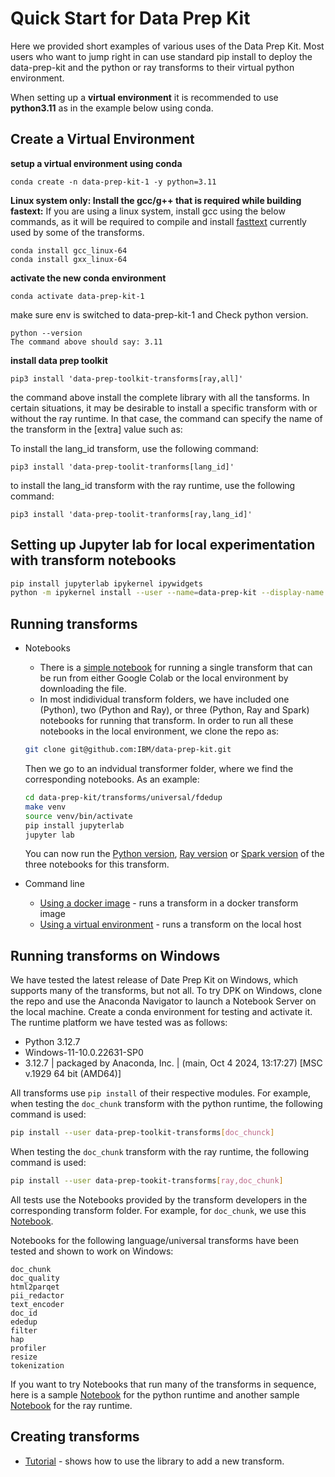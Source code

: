 # Quick Start for Data Prep Kit 
Here we provided short examples of various uses of the Data Prep Kit. Most users who want to jump right in can use standard pip install to deploy the data-prep-kit and the python or ray transforms to their virtual python environment. 

When setting up a __virtual environment__ it is recommended to use __python3.11__ as in the example below using conda. 

## Create a Virtual Environment <a name = "conda"></a>
**setup a virtual environment using conda**

```shell
conda create -n data-prep-kit-1 -y python=3.11
```

**Linux system only: Install the gcc/g++ that is required while building fastext:**
If you are using a linux system, install gcc using the below commands, as it will be required to compile and install [fasttext](https://fasttext.cc/) currently used by some of the transforms.


```shell
conda install gcc_linux-64
conda install gxx_linux-64
```

**activate the new conda environment**

```shell
conda activate data-prep-kit-1
```

make sure env is switched to data-prep-kit-1 and Check python version.

```shell
python --version
The command above should say: 3.11
```

**install data prep toolkit**

```shell
pip3 install 'data-prep-toolkit-transforms[ray,all]'
```
the command above install the complete library with all the tansforms. In certain situations, it may be desirable to install a specific transform with or without the ray runtime. In that case, the command can specify the name of the transform in the \[extra\] value such as:

To install the lang_id transform, use the following command:

```shell
pip3 install 'data-prep-toolit-tranforms[lang_id]' 
```

to install the lang_id transform with the ray runtime, use the following command:

```shell
pip3 install 'data-prep-toolit-tranforms[ray,lang_id]' 
```



## Setting up Jupyter lab for local experimentation with transform notebooks <a name = "jupyter"></a>

```bash
pip install jupyterlab ipykernel ipywidgets
python -m ipykernel install --user --name=data-prep-kit --display-name "dataprepkit"
```



## Running transforms 

* Notebooks
    * There is a [simple notebook](../../examples/notebooks/Run_your_first_transform_colab.ipynb) for running a single transform that can be run from either Google Colab or the local environment by downloading the file.  
    * In most indidividual transform folders, we have included one (Python), two (Python and Ray), or three (Python, Ray and Spark) notebooks for running that transform. In order to run all these notebooks in the local environment, we clone the repo as: 
    ```bash
    git clone git@github.com:IBM/data-prep-kit.git 
    ```
    Then we go to an indvidual transformer folder, where we find the corresponding notebooks. As an example:

    ```bash
    cd data-prep-kit/transforms/universal/fdedup
    make venv
    source venv/bin/activate 
    pip install jupyterlab
    jupyter lab
    ```
    You can now run the [Python version](../../transforms/universal/fdedup/fdedup_python.ipynb), [Ray version](../../transforms/universal/fdedup/fdedup_ray.ipynb) or [Spark version](../../transforms/universal/fdedup/fdedup_spark.ipynb) of the three notebooks for this transform. 


* Command line  
    * [Using a docker image](run-transform-image.md) - runs a transform in a docker transform image 
    * [Using a virtual environment](run-transform-venv.md) - runs a transform on the local host 

## Running transforms on Windows

We have tested the latest release of Date Prep Kit  on Windows, which supports many of the transforms, but not all. To try DPK on Windows, clone the repo and use  the Anaconda Navigator to launch a Notebook Server on the local machine. Create a conda environment for testing and activate it. 
The runtime platform we have tested was as follows:

* Python 3.12.7
* Windows-11-10.0.22631-SP0
* 3.12.7 | packaged by Anaconda, Inc. | (main, Oct 4 2024, 13:17:27) [MSC v.1929 64 bit (AMD64)]

All transforms use `pip install` of their respective modules. For example,
when testing the `doc_chunk` transform with the python runtime, the following command is used:
```bash
pip install --user data-prep-toolkit-transforms[doc_chunck]
```
When testing the `doc_chunk` transform with the ray runtime, the following command is used:
```bash
pip install --user data-prep-tookit-transforms[ray,doc_chunk]
```

All tests use the Notebooks provided by the transform developers in the  corresponding transform folder. For example, for `doc_chunk`, we use this [Notebook](../../transforms/language/doc_chunk/doc_chunk-python.ipynb).

Notebooks for the following language/universal transforms have been tested and shown to work on Windows:

    doc_chunk
    doc_quality
    html2parqet
    pii_redactor
    text_encoder
    doc_id
    ededup
    filter
    hap
    profiler
    resize
    tokenization

If you want to try Notebooks that run many of the transforms in sequence, here is a sample [Notebook](../../transforms/transforms-1.0-lang-Windows.ipynb) for the python runtime and another sample [Notebook](../../transforms/transforms-1.0-lang-Windows.ipynb) for the ray runtime. 
    
## Creating transforms

* [Tutorial](contribute-your-own-transform.md) - shows how to use the library to add a new transform.

